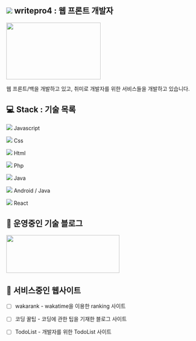 
## <img src="https://img.icons8.com/nolan/30/web-design.png"/> writepro4 : 웹 프론트 개발자

<img src="https://user-images.githubusercontent.com/45548926/87241018-bb327100-c459-11ea-9cd5-ca8f36942d4e.gif" width="250" height="150" /> 

웹 프론트/백을 개발하고 있고, 취미로 개발자를 위한 서비스들을 개발하고 있습니다.

## 💻 Stack : 기술 목록

<img src="https://img.icons8.com/dusk/100/000000/javascript-logo.png"/>  Javascript

<img src="https://img.icons8.com/dusk/100/000000/css3.png"/>  Css

<img src="https://img.icons8.com/dusk/100/000000/html-5.png"/> Html

<img src="https://img.icons8.com/dusk/100/000000/php-logo.png"/> Php

<img src="https://img.icons8.com/dusk/100/000000/java-coffee-cup-logo.png"/> Java

<img src="https://img.icons8.com/clouds/100/000000/android-os.png"/> Android / Java

<img src="https://img.icons8.com/clouds/100/000000/react.png"/> React


## 👻 운영중인 기술 블로그

<a href="https://gaebal4.tistory.com/">
<img src="https://user-images.githubusercontent.com/45548926/87373446-aaead500-c5c4-11ea-989c-c51dccf8966f.png" width="300" height="100" />
</a>

## 🎉 서비스중인 웹사이트 


- [ ] wakarank - wakatime을 이용한 ranking 사이트 
- [ ] 코딩 꿀팁 - 코딩에 관한 팁을 기재한 블로그 사이트
- [ ] TodoList - 개발자를 위한 TodoList 사이트




